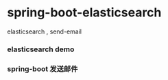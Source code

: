 # spring-boot-elasticsearch
elasticsearch , send-email



### elasticsearch demo

### spring-boot 发送邮件
